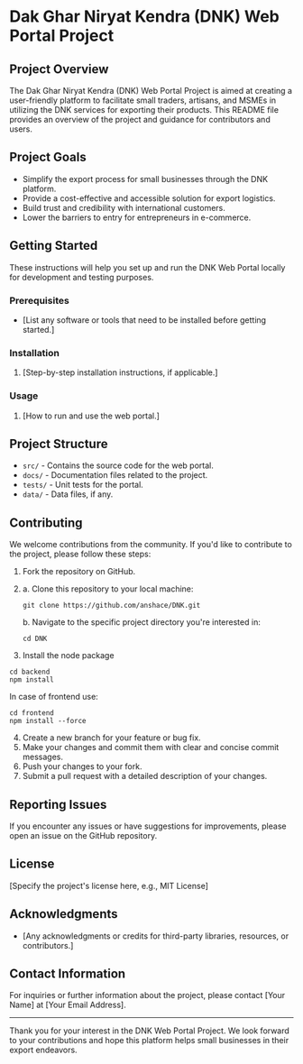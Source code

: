 # Dak Ghar Niryat Kendra (DNK) Web Portal Project

## Project Overview

The Dak Ghar Niryat Kendra (DNK) Web Portal Project is aimed at creating a user-friendly platform to facilitate small traders, artisans, and MSMEs in utilizing the DNK services for exporting their products. This README file provides an overview of the project and guidance for contributors and users.

## Project Goals

- Simplify the export process for small businesses through the DNK platform.
- Provide a cost-effective and accessible solution for export logistics.
- Build trust and credibility with international customers.
- Lower the barriers to entry for entrepreneurs in e-commerce.

## Getting Started

These instructions will help you set up and run the DNK Web Portal locally for development and testing purposes.

### Prerequisites

- [List any software or tools that need to be installed before getting started.]

### Installation

1. [Step-by-step installation instructions, if applicable.]

### Usage

1. [How to run and use the web portal.]

## Project Structure

- `src/` - Contains the source code for the web portal.
- `docs/` - Documentation files related to the project.
- `tests/` - Unit tests for the portal.
- `data/` - Data files, if any.

## Contributing

We welcome contributions from the community. If you'd like to contribute to the project, please follow these steps:

1. Fork the repository on GitHub.
2.
    a. Clone this repository to your local machine:

   ```
   git clone https://github.com/anshace/DNK.git
   ```

    b. Navigate to the specific project directory you're interested in:

   ```
   cd DNK
   ```
3. Install the node package 
  ```
  cd backend
  npm install
  ```
  In case of frontend use:
  ```
  cd frontend
  npm install --force
  ```
4. Create a new branch for your feature or bug fix.
6. Make your changes and commit them with clear and concise commit messages.
7. Push your changes to your fork.
8. Submit a pull request with a detailed description of your changes.

## Reporting Issues

If you encounter any issues or have suggestions for improvements, please open an issue on the GitHub repository.

## License

[Specify the project's license here, e.g., MIT License]

## Acknowledgments

- [Any acknowledgments or credits for third-party libraries, resources, or contributors.]

## Contact Information

For inquiries or further information about the project, please contact [Your Name] at [Your Email Address].

---

Thank you for your interest in the DNK Web Portal Project. We look forward to your contributions and hope this platform helps small businesses in their export endeavors.
